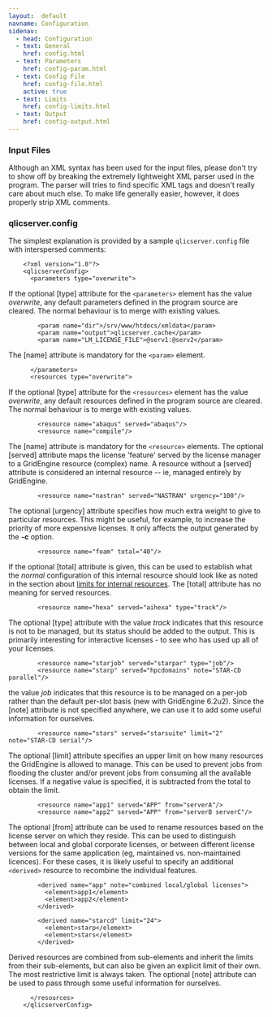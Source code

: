 ```yaml
---
layout:  default
navname: Configuration
sidenav:
  - head: Configuration
  - text: General
    href: config.html
  - text: Parameters
    href: config-param.html
  - text: Config File
    href: config-file.html
    active: true
  - text: Limits
    href: config-limits.html
  - text: Output
    href: config-output.html
---
```


### Input Files

Although an XML syntax has been used for the input files, please don't try
to show off by breaking the extremely lightweight XML parser used in the
program. The parser will tries to find specific XML tags and doesn't really
care about much else. To make life generally easier, however, it does
properly strip XML comments.

### qlicserver.config

The simplest explanation is provided by a sample `qlicserver.config` file
with interspersed comments:

        <?xml version="1.0"?>
        <qlicserverConfig>
          <parameters type="overwrite">

If the optional \[type\] attribute for the `<parameters>` element has
the value *overwrite*, any default parameters defined in the program source
are cleared. The normal behaviour is to merge with existing values.

            <param name="dir">/srv/www/htdocs/xmldata</param>
            <param name="output">qlicserver.cache</param>
            <param name="LM_LICENSE_FILE">@serv1:@serv2</param>

The \[name\] attribute is mandatory for the `<param>` element.

          </parameters>
          <resources type="overwrite">

If the optional \[type\] attribute for the `<resources>` element has the
value *overwrite*, any default resources defined in the program source are
cleared. The normal behaviour is to merge with existing values.

            <resource name="abaqus" served="abaqus"/>
            <resource name="compile"/>

The \[name\] attribute is mandatory for the `<resource>` elements. The
optional \[served\] attribute maps the license 'feature' served by the
license manager to a GridEngine resource (complex) name. A resource without
a \[served\] attribute is considered an internal resource -- ie, managed
entirely by GridEngine.

            <resource name="nastran" served="NASTRAN" urgency="100"/>

The optional \[urgency\] attribute specifies how much extra weight to give to
particular resources. This might be useful, for example, to increase the
priority of more expensive licenses. It only affects the output generated by
the **-c** option.

            <resource name="foam" total="40"/>

If the optional \[total\] attribute is given, this can be used to establish
what the *normal* configuration of this internal resource should look like
as noted in the section about [limits for internal
resources](config-limits.html#resource_limits_for_internal_resources).
The \[total\] attribute has no meaning for
served resources.

            <resource name="hexa" served="aihexa" type="track"/>

The optional \[type\] attribute with the value *track* indicates that this
resource is not to be managed, but its status should be added to the output.
This is primarily interesting for interactive licenses - to see who has used
up all of your licenses.

            <resource name="starjob" served="starpar" type="job"/>
            <resource name="starp" served="hpcdomains" note="STAR-CD parallel"/>

the value *job* indicates that this resource is to be managed on a per-job
rather than the default per-slot basis (new with GridEngine 6.2u2).
Since the \[note\] attribute is not specified anywhere,
we can use it to add some useful information for ourselves.

            <resource name="stars" served="starsuite" limit="2" note="STAR-CD serial"/>

The optional \[limit\] attribute specifies an upper limit on how many
resources the GridEngine is allowed to manage. This can be used to prevent
jobs from flooding the cluster and/or prevent jobs from consuming all the
available licenses. If a negative value is specified, it is subtracted from
the total to obtain the limit.

            <resource name="app1" served="APP" from="serverA"/>
            <resource name="app2" served="APP" from="serverB serverC"/>

The optional \[from\] attribute can be used to rename resources based on the
license server on which they reside.  This can be used to distinguish
between local and global corporate licenses, or between different license
versions for the same application (eg, maintained vs. non-maintained
licences). For these cases, it is likely useful to specify an additional
`<derived>` resource to recombine the individual features.

            <derived name="app" note="combined local/global licenses">
              <element>app1</element>
              <element>app2</element>
            </derived>

            <derived name="starcd" limit="24">
              <element>starp</element>
              <element>stars</element>
            </derived>

Derived resources are combined from sub-elements and inherit the limits from
their sub-elements, but can also be given an explicit limit of their own.
The most restrictive limit is always taken. The optional \[note\] attribute
can be used to pass through some useful information for ourselves.

          </resources>
        </qlicserverConfig>

